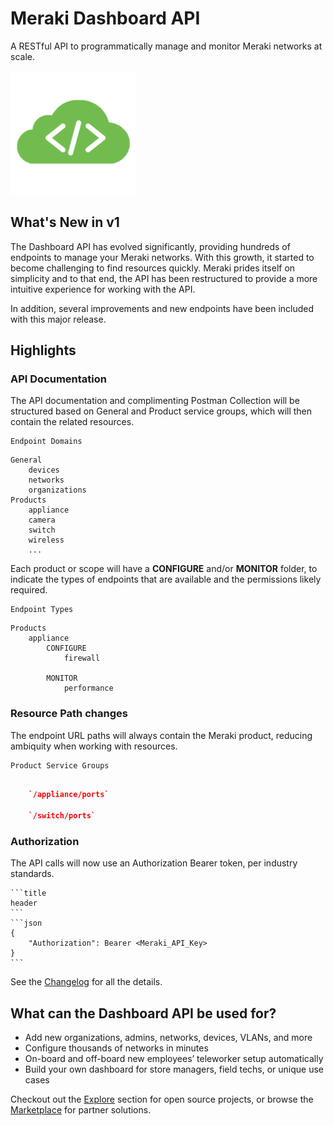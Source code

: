 # Meraki Dashboard API

A RESTful API to programmatically manage and monitor Meraki networks at scale.

<img src="../images/cloud-code.png" width="200px">

## What's New in v1 

The Dashboard API has evolved significantly, providing hundreds of endpoints to manage your Meraki networks. With this growth, it started to become challenging to find resources quickly. Meraki prides itself on simplicity and to that end, the API has been restructured to provide a more intuitive experience for working with the API. 

In addition, several improvements and new endpoints have been included with this major release.

## Highlights

### API Documentation

The API documentation and complimenting Postman Collection will be structured based on General and Product service groups, which will then contain the related resources.

```
Endpoint Domains
```
```
General
    devices
    networks
    organizations
Products
    appliance
    camera
    switch
    wireless
    ...
```

Each product or scope will have a **CONFIGURE** and/or **MONITOR** folder, to indicate the types of endpoints that are available and the permissions likely required. 

```title
Endpoint Types
```
```
Products
    appliance
        CONFIGURE
            firewall
            
        MONITOR
            performance
```


### Resource Path changes

The endpoint URL paths will always contain the Meraki product, reducing ambiquity when working with resources. 

```title
Product Service Groups
```
```json

    `/appliance/ports`

    `/switch/ports`
```

### Authorization

The API calls will now use an Authorization Bearer token, per industry standards.

    ```title
    header
    ```
    ```json
    {
        "Authorization": Bearer <Meraki_API_Key>
    }
    ```

See the [Changelog](https://developer.cisco.com/meraki/whats-new/#!v1-0-0-beta-0) for all the details.



## What can the Dashboard API be used for?

- Add new organizations, admins, networks, devices, VLANs, and more
- Configure thousands of networks in minutes
- On-board and off-board new employees’ teleworker setup automatically
- Build your own dashboard for store managers, field techs, or unique use cases

Checkout out the [Explore](https://developer.cisco.com/meraki/explore/) section for open source projects, or browse the [Marketplace](https://apps.meraki.io/) for partner solutions.